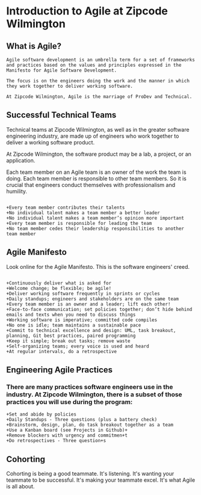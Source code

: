 # Introduction to Agile at Zipcode Wilmington
## What is Agile?

```
Agile software development is an umbrella term for a set of frameworks and practices based on the values and principles expressed in the Manifesto for Agile Software Development.

The focus is on the engineers doing the work and the manner in which they work together to deliver working software. 

At Zipcode Wilmington, Agile is the marriage of ProDev and Technical.

```
## Successful Technical Teams

Technical teams at Zipcode Wilmington, as well as in the greater software engineering industry, are made up of engineers who work together to deliver a working software product.

At Zipcode Wilmington, the software product may be a lab, a project, or an application.

Each team member on an Agile team is an owner of the work the team is doing. Each team member is responsible to other team members. So it is crucial that engineers conduct themselves with professionalism and humility.
 
```Some Agile team characteristics we will practice:

+Every team member contributes their talents
+No individual talent makes a team member a better leader
+No individual talent makes a team member’s opinion more important
+Every team member is responsible for leading the team
+No team member cedes their leadership responsibilities to another team member

```
## Agile Manifesto

Look online for the Agile Manifesto. This is the software engineers' creed.

```In shorthand, the manifesto tenets are:

+Continuously deliver what is asked for
+Welcome change; be flexible; be agile!
+Deliver working software frequently in sprints or cycles
+Daily standups; engineers and stakeholders are on the same team
+Every team member is an owner and a leader; lift each other!
+Face-to-face communication; set policies together; don’t hide behind emails and texts when you need to discuss things
+Working software is imperative; committed code compiles
+No one is idle; team maintains a sustainable pace
+Commit to technical excellence and design: UML, task breakout, planning, Git best practices, paired programming
+Keep it simple; break out tasks; remove waste
+Self-organizing teams; every voice is used and heard
+At regular intervals, do a retrospective
```
## Engineering Agile Practices
### There are many practices software engineers use in the industry.  At Zipcode Wilmington, there is a subset of those practices you will use during the program:
```
+Set and abide by policies 
+Daily Standups - Three questions (plus a battery check)
+Brainstorm, design, plan, do task breakout together as a team
+Use a Kanban board (see Projects in Github)+
+Remove blockers with urgency and commitmen+t
+Do retrospectives - Three question+s
```
## Cohorting

Cohorting is being a good teammate. It's listening. It's wanting your teammate to be successful.  It's making your teammate excel. It's what Agile is all about.
